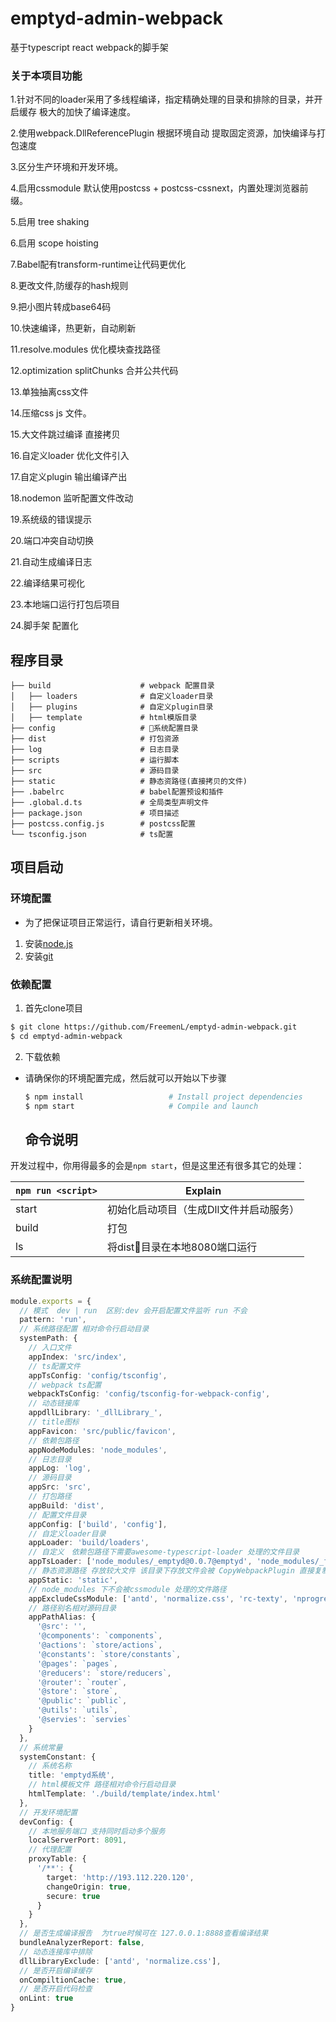 # emptyd-admin-webpack
基于typescript react webpack的脚手架 


### 关于本项目功能

1.针对不同的loader采用了多线程编译，指定精确处理的目录和排除的目录，并开启缓存 极大的加快了编译速度。

2.使用webpack.DllReferencePlugin 根据环境自动 提取固定资源，加快编译与打包速度

3.区分生产环境和开发环境。

4.启用cssmodule 默认使用postcss + postcss-cssnext，内置处理浏览器前缀。

5.启用 tree shaking 

6.启用 scope hoisting  

7.Babel配有transform-runtime让代码更优化

8.更改文件,防缓存的hash规则
 
9.把小图片转成base64码  

10.快速编译，热更新，自动刷新

11.resolve.modules 优化模块查找路径 

12.optimization splitChunks 合并公共代码

13.单独抽离css文件

14.压缩css js 文件。

15.大文件跳过编译 直接拷贝

16.自定义loader 优化文件引入 

17.自定义plugin 输出编译产出 

18.nodemon 监听配置文件改动

19.系统级的错误提示

20.端口冲突自动切换 

21.自动生成编译日志

22.编译结果可视化 

23.本地端口运行打包后项目 

24.脚手架 配置化
## 程序目录

```
├── build                    # webpack 配置目录
│   ├── loaders              # 自定义loader目录
│   ├── plugins              # 自定义plugin目录
│   ├── template             # html模版目录
├── config                   # 系统配置目录
├── dist                     # 打包资源
├── log                      # 日志目录
├── scripts                  # 运行脚本
├── src                      # 源码目录
├── static                   # 静态资路径(直接拷贝的文件)
├── .babelrc                 # babel配置预设和插件
├── .global.d.ts             # 全局类型声明文件
├── package.json             # 项目描述
├── postcss.config.js        # postcss配置
└── tsconfig.json            # ts配置
```

## 项目启动

### 环境配置
* 为了把保证项目正常运行，请自行更新相关环境。
1. 安装[node.js](https://nodejs.org/)
2. 安装[git](https://git-scm.com/)

### 依赖配置
1. 首先clone项目
```bash
$ git clone https://github.com/FreemenL/emptyd-admin-webpack.git
$ cd emptyd-admin-webpack
```
2. 下载依赖
* 请确保你的环境配置完成，然后就可以开始以下步骤
  ```bash
  $ npm install                   # Install project dependencies
  $ npm start                     # Compile and launch
  ```

  ## 命令说明

开发过程中，你用得最多的会是`npm start`，但是这里还有很多其它的处理：

|`npm run <script>`|Explain|
|------------------|-----------|
|start|初始化启动项目（生成Dll文件并启动服务）|
|build|打包|
|ls|将dist目录在本地8080端口运行|

### 系统配置说明

```typescript
module.exports = {
  // 模式  dev | run  区别:dev 会开启配置文件监听 run 不会
  pattern: 'run',
  // 系统路径配置 相对命令行启动目录 
  systemPath: {
    // 入口文件
    appIndex: 'src/index',
    // ts配置文件
    appTsConfig: 'config/tsconfig',
    // webpack ts配置
    webpackTsConfig: 'config/tsconfig-for-webpack-config',
    // 动态链接库
    appdllLibrary: '_dllLibrary_',
    // title图标
    appFavicon: 'src/public/favicon',
    // 依赖包路径
    appNodeModules: 'node_modules',
    // 日志目录
    appLog: 'log',
    // 源码目录
    appSrc: 'src',
    // 打包路径
    appBuild: 'dist',
    // 配置文件目录
    appConfig: ['build', 'config'],
    // 自定义loader目录
    appLoader: 'build/loaders',
    // 自定义　依赖包路径下需要awesome-typescript-loader 处理的文件目录
    appTsLoader: ['node_modules/_emptyd@0.0.7@emptyd', 'node_modules/_freetool@0.0.2@freetool'],
    // 静态资源路径 存放较大文件 该目录下存放文件会被 CopyWebpackPlugin 直接复制到打包后dist/static 路径
    appStatic: 'static',
    // node_modules 下不会被cssmodule 处理的文件路径
    appExcludeCssModule: ['antd', 'normalize.css', 'rc-texty', 'nprogress', 'braft-editor', 'rc-queue-anim', 'viewerjs'],
    // 路径别名相对源码目录
    appPathAlias: {
      '@src': '',
      '@components': `components`,
      '@actions': `store/actions`,
      '@constants': `store/constants`,
      '@pages': `pages`,
      '@reducers': `store/reducers`,
      '@router': `router`,
      '@store': `store`,
      '@public': `public`,
      '@utils': `utils`,
      '@servies': `servies`
    }
  },
  // 系统常量
  systemConstant: {
    // 系统名称
    title: 'emptyd系统',
    // html模板文件 路径相对命令行启动目录
    htmlTemplate: './build/template/index.html'
  },
  // 开发环境配置
  devConfig: {
    // 本地服务端口 支持同时启动多个服务
    localServerPort: 8091,
    // 代理配置
    proxyTable: {
      '/**': {
        target: 'http://193.112.220.120',
        changeOrigin: true,
        secure: true
      }
    }
  },
  // 是否生成编译报告  为true时候可在 127.0.0.1:8888查看编译结果
  bundleAnalyzerReport: false,
  // 动态连接库中排除
  dllLibraryExclude: ['antd', 'normalize.css'],
  // 是否开启编译缓存 
  onCompiltionCache: true,
  // 是否开启代码检查 
  onLint: true
}

```
